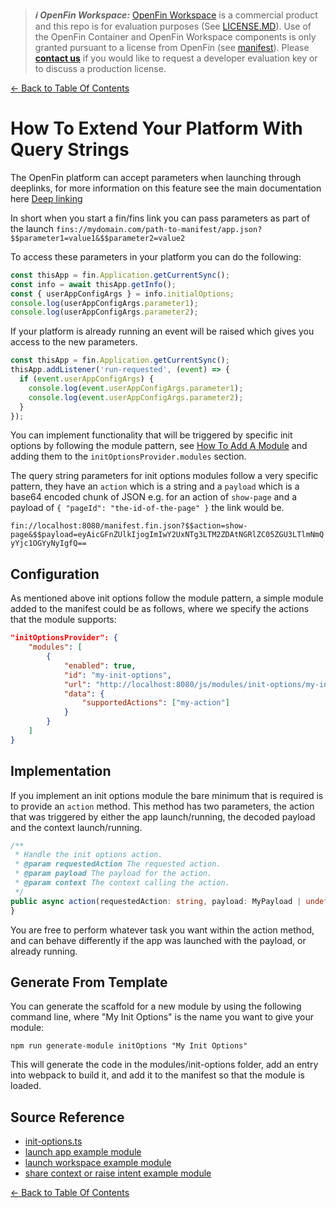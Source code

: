 > **_:information_source: OpenFin Workspace:_** [OpenFin Workspace](https://www.openfin.co/workspace/) is a commercial product and this repo is for evaluation purposes (See [LICENSE.MD](../LICENSE.MD)). Use of the OpenFin Container and OpenFin Workspace components is only granted pursuant to a license from OpenFin (see [manifest](../public/manifest.fin.json)). Please [**contact us**](https://www.openfin.co/workspace/poc/) if you would like to request a developer evaluation key or to discuss a production license.

[<- Back to Table Of Contents](../README.md)

# How To Extend Your Platform With Query Strings

The OpenFin platform can accept parameters when launching through deeplinks, for more information on this feature see the main documentation here [Deep linking](https://developers.openfin.co/of-docs/docs/deep-linking)

In short when you start a fin/fins link you can pass parameters as part of the launch `fins://mydomain.com/path-to-manifest/app.json?$$parameter1=value1&$$parameter2=value2`

To access these parameters in your platform you can do the following:

```js
const thisApp = fin.Application.getCurrentSync();
const info = await thisApp.getInfo();
const { userAppConfigArgs } = info.initialOptions;
console.log(userAppConfigArgs.parameter1);
console.log(userAppConfigArgs.parameter2);
```

If your platform is already running an event will be raised which gives you access to the new parameters.

```js
const thisApp = fin.Application.getCurrentSync();
thisApp.addListener('run-requested', (event) => {
  if (event.userAppConfigArgs) {
    console.log(event.userAppConfigArgs.parameter1);
    console.log(event.userAppConfigArgs.parameter2);
  }
});
```

You can implement functionality that will be triggered by specific init options by following the module pattern, see [How To Add A Module](./how-to-add-a-module.md) and adding them to the `initOptionsProvider.modules` section.

The query string parameters for init options modules follow a very specific pattern, they have an `action` which is a string and a `payload` which is a base64 encoded chunk of JSON e.g. for an action of `show-page` and a payload of `{ "pageId": "the-id-of-the-page" }` the link would be.

`fin://localhost:8080/manifest.fin.json?$$action=show-page&$$payload=eyAicGFnZUlkIjogImIwY2UxNTg3LTM2ZDAtNGRlZC05ZGU3LTlmNmQyYjc1OGYyNyIgfQ==`

## Configuration

As mentioned above init options follow the module pattern, a simple module added to the manifest could be as follows, where we specify the actions that the module supports:

```json
"initOptionsProvider": {
    "modules": [
        {
            "enabled": true,
            "id": "my-init-options",
            "url": "http://localhost:8080/js/modules/init-options/my-init-options.bundle.js",
            "data": {
                "supportedActions": ["my-action"]
            }
        }
    ]
}
```

## Implementation

If you implement an init options module the bare minimum that is required is to provide an `action` method. This method has two parameters, the action that was triggered by either the app launch/running, the decoded payload and the context launch/running.

```ts
/**
 * Handle the init options action.
 * @param requestedAction The requested action.
 * @param payload The payload for the action.
 * @param context The context calling the action.
 */
public async action(requestedAction: string, payload: MyPayload | undefined, context: ActionHandlerContext): Promise<void> {
}
```

You are free to perform whatever task you want within the action method, and can behave differently if the app was launched with the payload, or already running.

## Generate From Template

You can generate the scaffold for a new module by using the following command line, where "My Init Options" is the name you want to give your module:

```shell
npm run generate-module initOptions "My Init Options"
```

This will generate the code in the modules/init-options folder, add an entry into webpack to build it, and add it to the manifest so that the module is loaded.

## Source Reference

- [init-options.ts](../client/src/framework/init-options.ts)
- [launch app example module](../client/src/modules/init-options/launch-app/init-options.ts)
- [launch workspace example module](../client/src/modules/init-options/launch-workspace/init-options.ts)
- [share context or raise intent example module](../client/src/modules/init-options/interop/init-options.ts)

[<- Back to Table Of Contents](../README.md)
